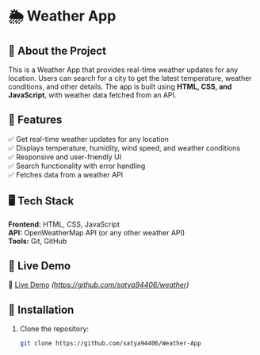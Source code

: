 # 🌦️ Weather App

## 📌 About the Project  
This is a Weather App that provides real-time weather updates for any location. Users can search for a city to get the latest temperature, weather conditions, and other details. The app is built using **HTML, CSS, and JavaScript**, with weather data fetched from an API.

## 🚀 Features  
✅ Get real-time weather updates for any location  
✅ Displays temperature, humidity, wind speed, and weather conditions  
✅ Responsive and user-friendly UI  
✅ Search functionality with error handling  
✅ Fetches data from a weather API  

## 🖥️ Tech Stack  
**Frontend:** HTML, CSS, JavaScript  
**API:** OpenWeatherMap API (or any other weather API)  
**Tools:** Git, GitHub  

## 📌 Live Demo  
🔗 [Live Demo](#) *(https://github.com/satya94406/weather)*  

## 📂 Installation  
1. Clone the repository:  
   ```bash
   git clone https://github.com/satya94406/Weather-App

